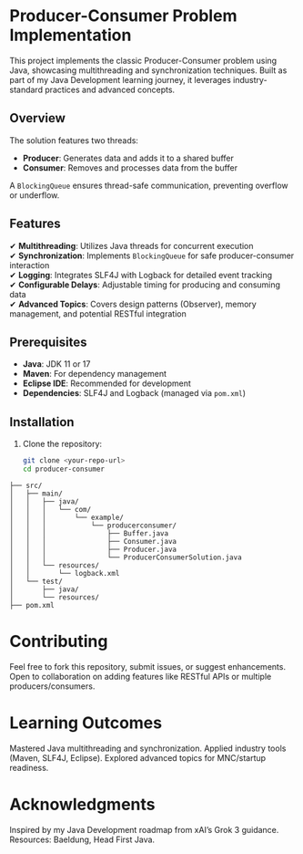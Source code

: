 # Producer-Consumer Problem Implementation

This project implements the classic Producer-Consumer problem using Java, showcasing multithreading and synchronization techniques. Built as part of my Java Development learning journey, it leverages industry-standard practices and advanced concepts.

## Overview

The solution features two threads:
- **Producer**: Generates data and adds it to a shared buffer
- **Consumer**: Removes and processes data from the buffer

A `BlockingQueue` ensures thread-safe communication, preventing overflow or underflow.

## Features

✔ **Multithreading**: Utilizes Java threads for concurrent execution  
✔ **Synchronization**: Implements `BlockingQueue` for safe producer-consumer interaction  
✔ **Logging**: Integrates SLF4J with Logback for detailed event tracking  
✔ **Configurable Delays**: Adjustable timing for producing and consuming data  
✔ **Advanced Topics**: Covers design patterns (Observer), memory management, and potential RESTful integration  

## Prerequisites

- **Java**: JDK 11 or 17
- **Maven**: For dependency management
- **Eclipse IDE**: Recommended for development
- **Dependencies**: SLF4J and Logback (managed via `pom.xml`)

## Installation

1. Clone the repository:
   ```bash
   git clone <your-repo-url>
   cd producer-consumer
   ```

 ```  producer-consumer/
├── src/
│   ├── main/
│   │   ├── java/
│   │   │   └── com/
│   │   │       └── example/
│   │   │           └── producerconsumer/
│   │   │               ├── Buffer.java
│   │   │               ├── Consumer.java
│   │   │               ├── Producer.java
│   │   │               └── ProducerConsumerSolution.java
│   │   └── resources/
│   │       └── logback.xml
│   └── test/
│       ├── java/
│       └── resources/
├── pom.xml
```



# Contributing

Feel free to fork this repository, submit issues, or suggest enhancements. Open to collaboration on adding features like RESTful APIs or multiple producers/consumers.

# Learning Outcomes
Mastered Java multithreading and synchronization.
Applied industry tools (Maven, SLF4J, Eclipse).
Explored advanced topics for MNC/startup readiness.

# Acknowledgments
Inspired by my Java Development roadmap from xAI’s Grok 3 guidance.
Resources: Baeldung, Head First Java.


